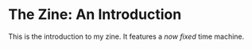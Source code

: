 # The Zine: An Introduction

This is the introduction to my zine. It features a *now fixed* time machine.
